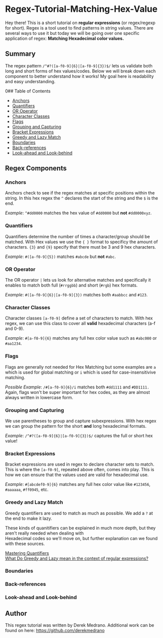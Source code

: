 # Regex-Tutorial-Matching-Hex-Value

Hey there! This is a short tutorial on <strong>regular expressions</strong> (or regex/regexp for short). Regex is a tool used to find patterns in string values. 
There are several ways to use it but today we will be going over one specific application of regex: <b>Matching Hexadecimal color values.</b>

## Summary

The regex pattern `/^#?([a-f0-9]{6}|[a-f0-9]{3})$/` lets us validate both long and short forms of hex values/codes. Below we will break down each component to better understand how it works! 
My goal here is readability and easy understanding.

0## Table of Contents

- [Anchors](#anchors)
- [Quantifiers](#quantifiers)
- [OR Operator](#or-operator)
- [Character Classes](#character-classes)
- [Flags](#flags)
- [Grouping and Capturing](#grouping-and-capturing)
- [Bracket Expressions](#bracket-expressions)
- [Greedy and Lazy Match](#greedy-and-lazy-match)
- [Boundaries](#boundaries)
- [Back-references](#back-references)
- [Look-ahead and Look-behind](#look-ahead-and-look-behind)

## Regex Components

### Anchors

Anchors check to see if the regex matches at specific positions within the string. 
In this hex regex the `^` declares the start of the string and the `$` is the end.

<i>Example</i>: `^#dd0000` matches the hex value of `#dd0000` but <strong>not</strong> `#dd0000xyz`.

### Quantifiers

Quantifiers determine the number of times a character/group should be matched. With Hex values we use the
` { } ` format to specificy the amount of characters. `{3}` and `{9}` specify that there must be 3 and 9 hex characters.

<i>Example</i>: `#([a-f0-9]{5})` matches `#abcde` but <strong>not</strong> `#abc`.

### OR Operator

The OR operator `|` lets us look for alternative matches and specifically it enables to match both full (`#rrggbb`) and short (`#rgb`) hex formats.

<i>Example</i>: `#([a-f0-9]{6}|[a-f0-9]{3})` matches both `#aabbcc` and `#123`.

### Character Classes

Character classes `[a-f0-9]` define a set of characters to match. With hex regex,
we can use this class to cover all <strong>valid</strong> hexadecimal characters (a-f and 0-9).

<i>Example</i>: `#[a-f0-9]{6}` matches any full hex color value such as `#abc000` or `#aa1234`.

### Flags

Flags are generally not needed for Hex Matching but some examples are `a` which is used for global
matching or `i` which is used for case-insensitivive matching.

<i>Possible Example</i>: `/#[a-f0-9]{6}/i` matches both `#dd1111` and `#DD1111.`
Again, flags won't be super important for hex codes, as they are almost always written in lowercase form.


### Grouping and Capturing

We use parentheses to group and capture subexpressions. With hex regex we can group the pattern for the short 
<strong>and</strong> long hexadecimal formats.

<i>Example</i>: `/^#?([a-f0-9]{6}|[a-f0-9]{3})$/` captures the full or short hex value!

### Bracket Expressions

Bracket expressions are used in regex to declare character sets to match.
This is where the `[a-f0-9]`, repeated above often, comes into play. This is how we can ensure
that the values used are valid for hexadecimal use. 

<i>Example</i>: `#[abcdef0-9]{6}` matches any full hex color value like `#123456`, `#aaaaaa`, `#ff0945`, etc.

### Greedy and Lazy Match

Greedy quantifiers are used to match as much as possible. We add a `?` at the end to make it lazy. 

These kinds of quanitifiers can be explained in much more depth, but they aren't really needed when dealing with <br>
Hexadecimal codes so we'll move on, but further explanation can we found with these sources.

[Mastering Quantifiers](https://www.rexegg.com/regex-quantifiers.html) <br>
[What Do Greedy and Lazy mean in the context of regular expressions?](https://stackoverflow.com/questions/2301285/what-do-lazy-and-greedy-mean-in-the-context-of-regular-expressions)

### Boundaries

### Back-references

### Look-ahead and Look-behind

## Author

This regex tutorial was written by Derek Medrano. Additional work can be found on here: https://github.com/derekmedrano
